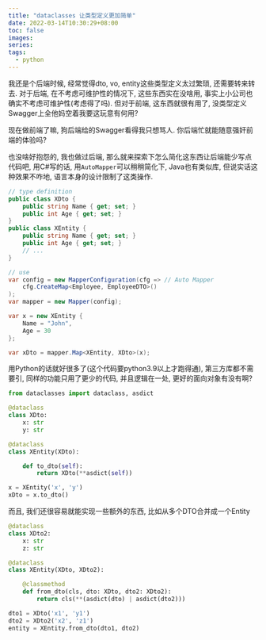 ```yaml
---
title: "dataclasses 让类型定义更加简单"
date: 2022-03-14T10:30:29+08:00
toc: false
images:
series:
tags:
  - python
---
```


我还是个后端时候, 经常觉得dto, vo, entity这些类型定义太过繁琐, 还需要转来转去. 对于后端, 在不考虑可维护性的情况下, 这些东西实在没啥用, 事实上小公司也确实不考虑可维护性(考虑得了吗). 但对于前端, 这东西就很有用了, 没类型定义Swagger上全他妈空着我要这玩意有何用?

现在做前端了嘛, 狗后端给的Swagger看得我只想骂人. 你后端忙就能随意强奸前端的体验吗?

也没啥好抱怨的, 我也做过后端, 那么就来探索下怎么简化这东西让后端能少写点代码吧, 用C#写的话, 用`AutoMapper`可以稍稍简化下, Java也有类似库, 但说实话这种效果不咋地, 语言本身的设计限制了这类操作.

```c#
// type definition
public class XDto {
    public string Name { get; set; }
    public int Age { get; set; }
}
public class XEntity {
    public string Name { get; set; }
    public int Age { get; set; }
    // ...
}

// use
var config = new MapperConfiguration(cfg => // Auto Mapper
    cfg.CreateMap<Employee, EmployeeDTO>()
);
var mapper = new Mapper(config);

var x = new XEntity {
    Name = "John",
    Age = 30
};

var xDto = mapper.Map<XEntity, XDto>(x);
```

用Python的话就好很多了(这个代码要python3.9以上才跑得通), 第三方库都不需要引, 同样的功能只用了更少的代码, 并且逻辑在一处, 更好的面向对象有没有啊?

```python
from dataclasses import dataclass, asdict

@dataclass
class XDto:
    x: str
    y: str

@dataclass
class XEntity(XDto):

    def to_dto(self):
        return XDto(**asdict(self))

x = XEntity('x', 'y')
xDto = x.to_dto()
```

而且, 我们还很容易就能实现一些额外的东西, 比如从多个DTO合并成一个Entity

```python
@dataclass
class XDto2:
    x: str
    z: str

@dataclass
class XEntity(XDto, XDto2):

    @classmethod
    def from_dto(cls, dto: XDto, dto2: XDto2):
        return cls(**(asdict(dto) | asdict(dto2)))

dto1 = XDto('x1', 'y1')
dto2 = XDto2('x2', 'z1')
entity = XEntity.from_dto(dto1, dto2)
```
